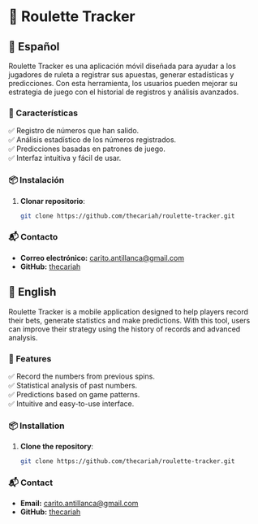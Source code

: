 # 🎰 Roulette Tracker

## 📌 Español

Roulette Tracker es una aplicación móvil diseñada para ayudar a los jugadores de ruleta a registrar sus apuestas, generar estadísticas y predicciones. Con esta herramienta, los usuarios pueden mejorar su estrategia de juego con el historial de registros y análisis avanzados.

### 🚀 Características

✅ Registro de números que han salido.  
✅ Análisis estadístico de los números registrados.  
✅ Predicciones basadas en patrones de juego.  
✅ Interfaz intuitiva y fácil de usar.  

### 📦 Instalación

1. **Clonar repositorio**:
    ```sh
    git clone https://github.com/thecariah/roulette-tracker.git
    ```

### 📬 Contacto

- **Correo electrónico:** [carito.antillanca@gmail.com](https://mail.google.com/mail/?view=cm&fs=1&to=carito.antillanca@gmail.com)  
- **GitHub:** [thecariah](https://github.com/thecariah)  

## 📌 English

Roulette Tracker is a mobile application designed to help players record their bets, generate statistics and make predictions. With this tool, users can improve their strategy using the history of records and advanced analysis.

### 🚀 Features

✅ Record the numbers from previous spins.  
✅ Statistical analysis of past numbers.  
✅ Predictions based on game patterns.  
✅ Intuitive and easy-to-use interface.  

### 📦 Installation

1. **Clone the repository**:
    ```sh
    git clone https://github.com/thecariah/roulette-tracker.git
    ```

### 📬 Contact

- **Email:** [carito.antillanca@gmail.com](https://mail.google.com/mail/?view=cm&fs=1&to=carito.antillanca@gmail.com)  
- **GitHub:** [thecariah](https://github.com/thecariah)  
